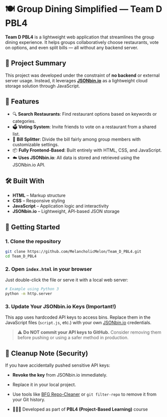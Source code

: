 # 🍽️ Group Dining Simplified — Team D PBL4

**Team D PBL4** is a lightweight web application that streamlines the group dining experience. It helps groups collaboratively choose restaurants, vote on options, and even split bills — all without any backend server.

## 🌟 Project Summary

This project was developed under the constraint of **no backend** or external server usage. Instead, it leverages **[JSONbin.io](https://jsonbin.io/)** as a lightweight cloud storage solution through JavaScript.

## 🔧 Features

- 🔍 **Search Restaurants**: Find restaurant options based on keywords or categories.
- 🗳️ **Voting System**: Invite friends to vote on a restaurant from a shared list.
- 💸 **Bill Splitter**: Divide the bill fairly among group members with customizable settings.
- 📦 **Fully Frontend-Based**: Built entirely with HTML, CSS, and JavaScript.
- ☁️ **Uses JSONbin.io**: All data is stored and retrieved using the JSONbin.io API.

## 🛠️ Built With

- **HTML** – Markup structure
- **CSS** – Responsive styling
- **JavaScript** – Application logic and interactivity
- **JSONbin.io** – Lightweight, API-based JSON storage

## 🚀 Getting Started

### 1. Clone the repository

```bash
git clone https://github.com/MelancholicMelon/Team_D_PBL4.git
cd Team_D_PBL4
```

### 2. Open `index.html` in your browser

Just double-click the file or serve it with a local web server:

```bash
# Example using Python 3
python -m http.server
```

### 3. Update Your JSONbin.io Keys (Important!)

This app uses hardcoded API keys to access bins. Replace them in the JavaScript files (`script.js`, etc.) with your own [JSONbin.io](https://jsonbin.io/) credentials.

> ⚠️ **Do NOT commit your API keys to GitHub.** Consider removing them before pushing or using a safer method in production.

## 🧹 Cleanup Note (Security)

If you have accidentally pushed sensitive API keys:
- **Revoke the key** from JSONbin.io immediately.
- Replace it in your local project.
- Use tools like [BFG Repo-Cleaner](https://rtyley.github.io/bfg-repo-cleaner/) or `git filter-repo` to remove it from your Git history.


- 🧑‍🤝‍🧑 Developed as part of **PBL4 (Project-Based Learning)** course
